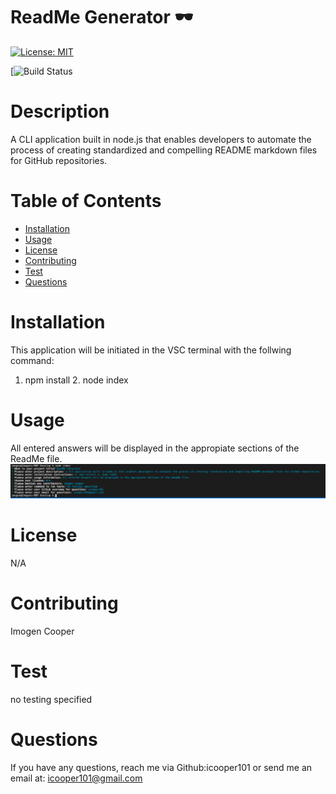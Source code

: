
  # ReadMe Generator :dark_sunglasses:
  [![License: MIT](https://img.shields.io/badge/License-MIT-yellow.svg)](https://opensource.org/licenses/MIT)

  [![Build Status](https://img.shields.io/badge/Javascript-100%-green)
  
  # Description
  A CLI application built in node.js that enables developers to automate the process of creating standardized and compelling README markdown files for GitHub repositories.
  
  # Table of Contents
  * [Installation]()
  * [Usage]()
  * [License]()
  * [Contributing]()
  * [Test]()
  * [Questions]()
  
  # Installation 
  This application will be initiated in the VSC terminal with the follwing command:

   1. npm install 2. node index

  # Usage  
  All entered answers will be displayed in the appropiate sections of the ReadMe file.
  ![](MDimage.png)

  # License  
  N/A

  # Contributing  
  Imogen Cooper

  # Test
  no testing specified
  # Questions
  If you have any questions, reach me via Github:icooper101
  or send me an email at: icooper101@gmail.com
